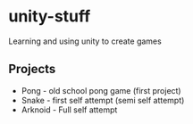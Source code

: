 # unity-stuff
Learning and using unity to create games

## Projects
 * Pong - old school pong game (first project)
 * Snake - first self attempt (semi self attempt)
 * Arknoid - Full self attempt

